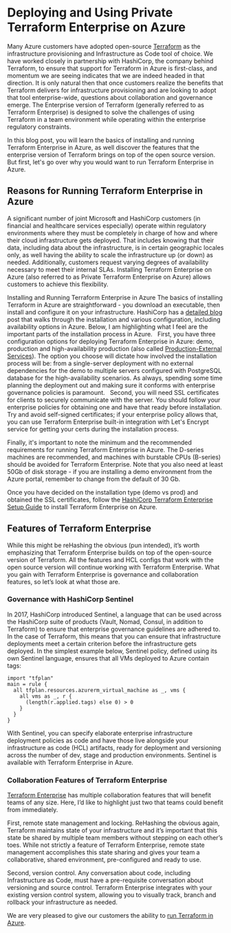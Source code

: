 # Deploying and Using Private Terraform Enterprise on Azure
Many Azure customers have adopted open-source [Terraform](https://www.terraform.io) as the infrastructure provisioning and Infrastructure as Code tool of choice. We have worked closely in partnership with HashiCorp, the company behind Terraform, to ensure that support for Terraform in Azure is first-class, and momentum we are seeing indicates that we are indeed headed in that direction. It is only natural then that once customers realize the benefits that Terraform delivers for infrastructure provisioning and are looking to adopt that tool enterprise-wide, questions about collaboration and governance emerge. The Enterprise version of Terraform (generally referred to as Terraform Enterprise) is designed to solve the challenges of using Terraform in a team environment while operating within the enterprise regulatory constraints.

In this blog post, you will learn the basics of installing and running Terraform Enterprise in Azure, as well discover the features that the enterprise version of Terraform brings on top of the open source version. But first, let's go over why you would want to run Terraform Enterprise in Azure.
 
## Reasons for Running Terraform Enterprise in Azure
A significant number of joint Microsoft and HashiCorp customers (in financial and healthcare services especially) operate within regulatory environments where they must be completely in charge of how  and where their cloud infrastructure gets deployed. That includes knowing that their data, including data about the infrastructure, is in certain geographic locales only, as well having the ability to scale the infrastructure up (or down) as needed. Additionally, customers request varying degrees of availability necessary to meet their internal SLAs. Installing Terraform Enterprise on Azure (also referred to as Private Terraform Enterprise on Azure) allows customers to achieve this flexibility.

Installing and Running Terraform Enterprise in Azure
The basics of installing Terraform in Azure are straightforward - you download an executable, then install and configure it on your infrastructure. HashiCorp has a [detailed blog](https://www.terraform.io/docs/enterprise/private/azure-setup-guide.html) post that walks through the installation and various configuration, including availability options in Azure. Below, I am highlighting what I feel are the important parts of the installation process in Azure.
 
First, you have three configuration options for deploying Terraform Enterprise in Azure: demo, production and high-availability production (also called [Production-External Services](https://www.terraform.io/docs/enterprise/private/install-installer.html#operational-mode-decision)). The option you choose will dictate how involved the installation process will be: from a single-server deployment with no external dependencies for the demo to multiple servers configured with PostgreSQL database for the high-availability scenarios. As always, spending some time planning the deployment out and making sure it conforms with enterprise governance policies is paramount.
 
Second, you will need SSL certificates for clients to securely communicate with the server. You should follow your enterprise policies for obtaining one and have that ready before installation. Try and avoid self-signed certificates; if your enterprise policy allows that, you can use Terraform Enterprise built-in integration with Let's Encrypt service for getting your certs during the installation process.

Finally, it's important to note the minimum and the recommended requirements for running Terraform Enterprise in Azure. The D-series machines are recommended, and machines with burstable CPUs (B-series) should be avoided for Terraform Enterprise. Note that you also need at least 50Gb of disk storage - if you are installing a demo environment from the Azure portal, remember to change from the default of 30 Gb. 

Once you have decided on the installation type (demo vs prod) and obtained the SSL certificates, follow the [HashiCorp Terraform Enterprise Setup Guide](https://www.terraform.io/docs/enterprise/private/azure-setup-guide.html) to install Terraform Enterprise on Azure.
 
## Features of Terraform Enterprise
While this might be reHashing the obvious (pun intended), it’s worth emphasizing that Terraform Enterprise builds on top of the open-source version of Terraform. All the features and HCL configs that work with the open source version will continue working with Terraform Enterprise. What you gain with Terraform Enterprise is governance and collaboration features, so let’s look at what those are.

### Governance with HashiCorp Sentinel
In 2017, HashiCorp introduced Sentinel, a language that can be used across the HashiCorp suite of products (Vault, Nomad, Consul, in addition to Terraform) to ensure that enterprise governance guidelines are adhered to. In the case of Terraform, this means that you can ensure that infrastructure deployments meet a certain criterion before the infrastructure gets deployed. In the simplest example below, Sentinel policy, defined using its own Sentinel language, ensures that all VMs deployed to Azure contain tags:

```
import "tfplan"
main = rule {
  all tfplan.resources.azurerm_virtual_machine as _, vms {
    all vms as _, r {
      (length(r.applied.tags) else 0) > 0
    }
  }
}
```

With Sentinel, you can specify elaborate enterprise infrastructure deployment policies as code and have those live alongside your infrastructure as code (HCL) artifacts, ready for deployment and versioning across the number of dev, stage and production environments. Sentinel is available with Terraform Enterprise in Azure.

### Collaboration Features of Terraform Enterprise
[Terraform Enterprise](https://www.hashicorp.com/products/terraform#features) has multiple collaboration features that will benefit teams of any size. Here, I’d like to highlight just two that teams could benefit from immediately.

First, remote state management and locking. ReHashing the obvious again, Terraform maintains state of your infrastructure and it’s important that this state be shared by multiple team members without stepping on each other’s toes. While not strictly a feature of Terraform Enterprise, remote state management accomplishes this state sharing and gives your team a collaborative, shared environment, pre-configured and ready to use.

Second, version control. Any conversation about code, including Infrastructure as Code, must have a pre-requisite conversation about versioning and source control. Terraform Enterprise integrates with your existing version control system, allowing you to visually track, branch and rollback your infrastructure as needed.

We are very pleased to give our customers the ability to [run Terraform in Azure](https://www.terraform.io/docs/enterprise/private/azure-setup-guide.html).